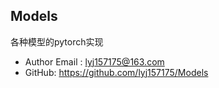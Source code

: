 ## Models

各种模型的pytorch实现



- Author Email : lyj157175@163.com
- GitHub: https://github.com/lyj157175/Models

